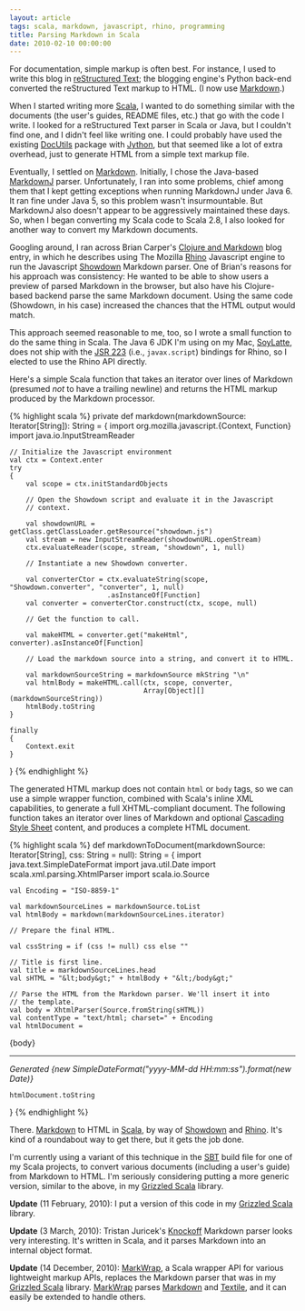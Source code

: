 ```yaml
---
layout: article
tags: scala, markdown, javascript, rhino, programming
title: Parsing Markdown in Scala
date: 2010-02-10 00:00:00
---
```


For documentation, simple markup is often best. For instance, I used to
write this blog in [reStructured Text][]; the blogging engine's Python
back-end converted the reStructured Text markup to HTML. (I now use
[Markdown][].)

When I started writing more [Scala][], I wanted to do something similar
with the documents (the user's guides, README files, etc.) that go with the
code I write. I looked for a reStructured Text parser in Scala or Java, but
I couldn't find one, and I didn't feel like writing one. I could probably
have used the existing [DocUtils][] package with [Jython][], but that
seemed like a lot of extra overhead, just to generate HTML from a simple
text markup file.

Eventually, I settled on [Markdown][]. Initially, I chose the Java-based
[MarkdownJ][] parser. Unfortunately, I ran into some problems, chief among
them that I kept getting exceptions when running MarkdownJ under Java 6. It
ran fine under Java 5, so this problem wasn't insurmountable. But MarkdownJ
also doesn't appear to be aggressively maintained these days. So, when I
began converting my Scala code to Scala 2.8, I also looked for another way
to convert my Markdown documents.

Googling around, I ran across Brian Carper's [Clojure and Markdown][] blog
entry, in which he describes using The Mozilla [Rhino][] Javascript engine
to run the Javascript [Showdown][] Markdown parser. One of Brian's reasons
for his approach was consistency: He wanted to be able to show users a
preview of parsed Markdown in the browser, but also have his Clojure-based
backend parse the same Markdown document. Using the same code (Showdown, in
his case) increased the chances that the HTML output would match.

This approach seemed reasonable to me, too, so I wrote a small function to
do the same thing in Scala. The Java 6 JDK I'm using on my Mac,
[SoyLatte][], does not ship with the [JSR 223][] (i.e., `javax.script`)
bindings for Rhino, so I elected to use the Rhino API directly.

Here's a simple Scala function that takes an iterator over lines of
Markdown (presumed *not* to have a trailing newline) and returns the HTML
markup produced by the Markdown processor.

{% highlight scala %}
private def markdown(markdownSource: Iterator[String]): String =
{
    import org.mozilla.javascript.{Context, Function}
    import java.io.InputStreamReader

    // Initialize the Javascript environment
    val ctx = Context.enter
    try
    {
        val scope = ctx.initStandardObjects

        // Open the Showdown script and evaluate it in the Javascript
        // context.

        val showdownURL = getClass.getClassLoader.getResource("showdown.js")
        val stream = new InputStreamReader(showdownURL.openStream)
        ctx.evaluateReader(scope, stream, "showdown", 1, null)

        // Instantiate a new Showdown converter.

        val converterCtor = ctx.evaluateString(scope, "Showdown.converter", "converter", 1, null)
                            .asInstanceOf[Function]
        val converter = converterCtor.construct(ctx, scope, null)

        // Get the function to call.

        val makeHTML = converter.get("makeHtml", converter).asInstanceOf[Function]

        // Load the markdown source into a string, and convert it to HTML.

        val markdownSourceString = markdownSource mkString "\n"
        val htmlBody = makeHTML.call(ctx, scope, converter,
                                     Array[Object][](markdownSourceString))
        htmlBody.toString
    }

    finally
    {
        Context.exit
    }
}
{% endhighlight %}

The generated HTML markup does not contain `html` or `body` tags, so we can
use a simple wrapper function, combined with Scala's inline XML
capabilities, to generate a full XHTML-compliant document. The following
function takes an iterator over lines of Markdown and optional
[Cascading Style Sheet][] content, and produces a complete HTML document.

{% highlight scala %}
def markdownToDocument(markdownSource: Iterator[String], css: String = null): String =
{
    import java.text.SimpleDateFormat
    import java.util.Date
    import scala.xml.parsing.XhtmlParser
    import scala.io.Source

    val Encoding = "ISO-8859-1"

    val markdownSourceLines = markdownSource.toList
    val htmlBody = markdown(markdownSourceLines.iterator)

    // Prepare the final HTML.

    val cssString = if (css != null) css else ""

    // Title is first line.
    val title = markdownSourceLines.head
    val sHTML = "&lt;body&gt;" + htmlBody + "&lt;/body&gt;"

    // Parse the HTML from the Markdown parser. We'll insert it into
    // the template.
    val body = XhtmlParser(Source.fromString(sHTML))
    val contentType = "text/html; charset=" + Encoding
    val htmlDocument = 
<html>
<head>
<title>{title}</title>
<style type="text/css">
{cssString}
</style>
<meta http-equiv="content-type" content={contentType}/>
</head>
<div id="body">
{body}
<hr/>
<i>Generated {new SimpleDateFormat("yyyy-MM-dd HH:mm:ss").format(new Date)}</i>
</div>
</html>

    htmlDocument.toString
}
{% endhighlight %}

There. [Markdown][] to HTML in [Scala][], by way of [Showdown][] and
[Rhino][]. It's kind of a roundabout way to get there, but it gets the job
done.

I'm currently using a variant of this technique in the [SBT][] build file
for one of my Scala projects, to convert various documents (including a
user's guide) from Markdown to HTML. I'm seriously considering putting a
more generic version, similar to the above, in my [Grizzled Scala][]
library.

**Update** (11 February, 2010): I put a version of this code in my
[Grizzled Scala][] library.

**Update** (3 March, 2010): Tristan Juricek's [Knockoff][] Markdown parser
looks very interesting. It's written in Scala, and it parses Markdown into
an internal object format.

**Update** (14 December, 2010): [MarkWrap][], a Scala wrapper API for
various lightweight markup APIs, replaces the Markdown parser that was in
my [Grizzled Scala][] library. [MarkWrap][] parses [Markdown][] and
[Textile][], and it can easily be extended to handle others.

[Textile]: http://textile.thresholdstate.com/
[MarkWrap]: http://software.clapper.org/markwrap/
[reStructured Text]: http://docutils.sourceforge.net/rst.html
[Scala]: http://www.scala-lang.org/
[DocUtils]: http://docutils.sourceforge.net/
[Jython]: http://www.jython.org/
[Markdown]: http://daringfireball.net/projects/markdown/
[MarkdownJ]: http://markdownj.sourceforge.net/
[Clojure and Markdown]: http://briancarper.net/blog/clojure-and-markdown-and-javascript-and-java-and
[Rhino]: http://www.mozilla.org/rhino/
[Showdown]: http://attacklab.net/showdown/
[SoyLatte]: http://landonf.bikemonkey.org/static/soylatte/
[JSR 223]: http://jcp.org/en/jsr/detail?id=223
[Object]: markdownSourceString
[Cascading Style Sheet]: http://en.wikipedia.org/wiki/Cascading_Style_Sheets
[Markdown]: http://daringfireball.net/projects/markdown/
[Scala]: http://www.scala-lang.org/
[Showdown]: http://attacklab.net/showdown/
[Rhino]: http://www.mozilla.org/rhino/
[SBT]: http://code.google.com/p/simple-build-tool/
[Grizzled Scala]: http://software.clapper.org/scala/grizzled-scala/
[Markdown parser]: http://github.com/bmc/grizzled-scala/raw/master/src/main/scala/grizzled/parsing/markdown.scala
[Grizzled Scala]: http://software.clapper.org/scala/grizzled-scala/
[Knockoff]: http://tristanhunt.com/projects/knockoff/
